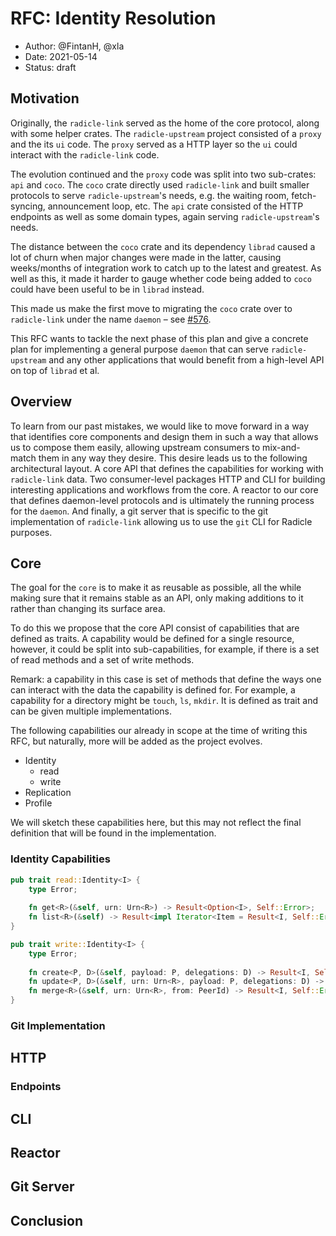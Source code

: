 # RFC: Identity Resolution

* Author: @FintanH, @xla
* Date: 2021-05-14
* Status: draft

## Motivation

Originally, the `radicle-link` served as the home of the core protocol, along
with some helper crates. The `radicle-upstream` project consisted of a `proxy`
and the its `ui` code. The `proxy` served as a HTTP layer so the `ui` could
interact with the `radicle-link` code.

The evolution continued and the `proxy` code was split into two sub-crates:
`api` and `coco`. The `coco` crate directly used `radicle-link` and built
smaller protocols to serve `radicle-upstream`'s needs, e.g. the waiting room,
fetch-syncing, announcement loop, etc. The `api` crate consisted of the HTTP
endpoints as well as some domain types, again serving `radicle-upstream`'s
needs.

The distance between the `coco` crate and its dependency `librad` caused a lot
of churn when major changes were made in the latter, causing weeks/months of
integration work to catch up to the latest and greatest. As well as this, it
made it harder to gauge whether code being added to `coco` could have been
useful to be in `librad` instead.

This made us make the first move to migrating the `coco` crate over to
`radicle-link` under the name `daemon` – see
[#576](https://github.com/radicle-dev/radicle-link/pull/576).

This RFC wants to tackle the next phase of this plan and give a concrete plan
for implementing a general purpose `daemon` that can serve `radicle-upstream`
and any other applications that would benefit from a high-level API on top of
`librad` et al.

## Overview

To learn from our past mistakes, we would like to move forward in a way that
identifies core components and design them in such a way that allows us to
compose them easily, allowing upstream consumers to mix-and-match them in any
way they desire. This desire leads us to the following architectural layout. A
core API that defines the capabilities for working with `radicle-link` data. Two
consumer-level packages HTTP and CLI for building interesting applications and
workflows from the core. A reactor to our core that defines daemon-level
protocols and is ultimately the running process for the `daemon`. And finally, a
git server that is specific to the git implementation of `radicle-link` allowing
us to use the `git` CLI for Radicle purposes.

## Core

The goal for the `core` is to make it as reusable as possible, all the while
making sure that it remains stable as an API, only making additions to it rather
than changing its surface area.

To do this we propose that the core API consist of capabilities that are defined
as traits. A capability would be defined for a single resource, however, it
could be split into sub-capabilities, for example, if there is a set of
read methods and a set of write methods.

Remark: a capability in this case is set of methods that define the ways one can
interact with the data the capability is defined for. For example, a capability
for a directory might be `touch`, `ls`, `mkdir`. It is defined as trait and can
be given multiple implementations.

The following capabilities our already in scope at the time of writing this RFC,
but naturally, more will be added as the project evolves.

* Identity
  * read
  * write
* Replication
* Profile

We will sketch these capabilities here, but this may not reflect the final
definition that will be found in the implementation.

### Identity Capabilities

```rust
pub trait read::Identity<I> {
	type Error;
	
	fn get<R>(&self, urn: Urn<R>) -> Result<Option<I>, Self::Error>;
	fn list<R>(&self) -> Result<impl Iterator<Item = Result<I, Self::Error>, Self::Error>;
}

pub trait write::Identity<I> {
	type Error;
	
	fn create<P, D>(&self, payload: P, delegations: D) -> Result<I, Self::Error>;
	fn update<P, D>(&self, urn: Urn<R>, payload: P, delegations: D) -> Result<I, Self::Error>;
	fn merge<R>(&self, urn: Urn<R>, from: PeerId) -> Result<I, Self::Error>;
}
```

### Git Implementation

## HTTP

### Endpoints

## CLI

## Reactor

## Git Server

## Conclusion


